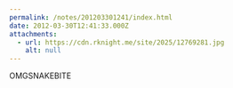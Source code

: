 ```yaml
---
permalink: /notes/201203301241/index.html
date: 2012-03-30T12:41:33.000Z
attachments:
  - url: https://cdn.rknight.me/site/2025/12769281.jpg
    alt: null
---
```


OMGSNAKEBITE
